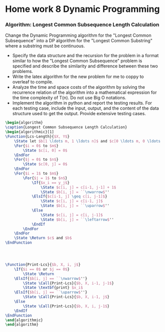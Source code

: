 # Home work 8 Dynamic Programming

### Algorithm: Longest Common Subsequence Length Calculation

Change the Dynamic Programming algorithm for the "Longest Common Subsequence" into a DP algorithm for the "Longest Common Substring" where a substring must be continuous.

* Specify the data structure and the recursion for the problem in a format similar to how the "Longest Common Subsequence" problem is specified and describe the similarity and difference between these two problems.
* Write the latex algorithm for the new problem for me to coppy to overleaf to compile.
* Analyze the time and space costs of the algorithm by solving the recurrence relation of the algorithm into a mathematical expression for the time complexity of T(n). Do not use Big O notations.
* Implement the algorithm in python and report the testing results. For each testing case, include the input, output, and the content of the data structure used to get the output. Provide extensive testing cases.

```latex
\begin{algorithm}
\caption{Longest Common Subsequence Length Calculation}
\begin{algorithmic}[1]
\Function{Lcs-Length}{$X, Y$}
    \State let $b[1 \ldots m, 1 \ldots n]$ and $c[0 \ldots m, 0 \ldots n]$ be new tables
    \For{$i = 0$ to $m$}
        \State $c[i, 0] = 0$
    \EndFor
    \For{$j = 0$ to $n$}
        \State $c[0, j] = 0$
    \EndFor
    \For{$i = 1$ to $m$}
        \For{$j = 1$ to $n$}
            \If{$x_i == y_j$}
                \State $c[i, j] = c[i-1, j-1] + 1$
                \State $b[i, j] = ``\nwarrow$''
            \ElsIf{$c[i-1, j] \geq c[i, j-1]$}
                \State $c[i, j] = c[i-1, j]$
                \State $b[i, j] = ``\uparrow$''
            \Else
                \State $c[i, j] = c[i, j-1]$
                \State $b[i, j] = ``\leftarrow$''
            \EndIf
        \EndFor
    \EndFor
    \State \Return $c$ and $b$
\EndFunction




\Function{Print-Lcs}{$b, X, i, j$}
    \If{$i == 0$ or $j == 0$}
        \State \Return
    \ElsIf{$b[i, j] == ``\nwarrow$''}
        \State \Call{Print-Lcs}{$b, X, i-1, j-1$}
        \State \textbf{print} $x_i$
    \ElsIf{$b[i, j] == ``\uparrow$''}
        \State \Call{Print-Lcs}{$b, X, i-1, j$}
    \Else
        \State \Call{Print-Lcs}{$b, X, i, j-1$}
    \EndIf
\EndFunction
\end{algorithmic}
\end{algorithm}

```

